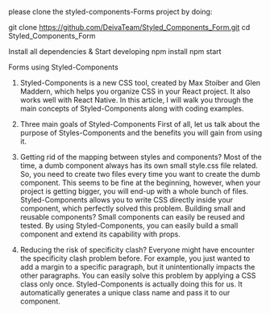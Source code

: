 please clone the styled-components-Forms project by doing:

git clone https://github.com/DeivaTeam/Styled_Components_Form.git
cd Styled_Components_Form

Install all dependencies & Start developing
npm install
npm start


Forms using Styled-Components
1. Styled-Components is a new CSS tool, created by Max Stoiber and Glen Maddern, which helps you organize CSS in your React project. It also works well with React Native. In this article, I will walk you through the main concepts of Styled-Components along with coding examples.

2. Three main goals of Styled-Components
First of all, let us talk about the purpose of Styles-Components and the benefits you will gain from using it.

3. Getting rid of the mapping between styles and components? Most of the time, a dumb component always has its own small style.css file related. So, you need to create two files every time you want to create the dumb component. This seems to be fine at the beginning, however, when your project is getting bigger, you will end-up with a whole bunch of files. Styled-Components allows you to write CSS directly inside your component, which perfectly solved this problem.
Building small and reusable components? Small components can easily be reused and tested. By using Styled-Components, you can easily build a small component and extend its capability with props.

4. Reducing the risk of specificity clash? Everyone might have encounter the specificity clash problem before. For example, you just wanted to add a margin to a specific paragraph, but it unintentionally impacts the other paragraphs. You can easily solve this problem by applying a CSS class only once. Styled-Components is actually doing this for us. It automatically generates a unique class name and pass it to our component.


